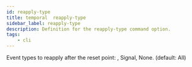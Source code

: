 ```yaml
---
id: reapply-type
title: temporal  reapply-type
sidebar_label: reapply-type
description: Definition for the reapply-type command option.
tags:
	- cli
---
```


 Event types to reapply after the reset point: , Signal, None. (default: All)
